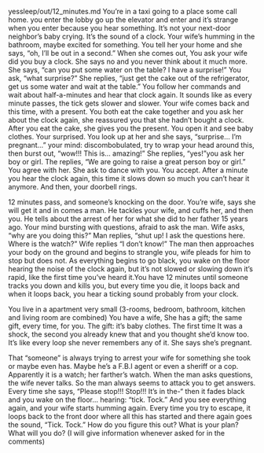 yessleep/out/12_minutes.md You’re in a taxi going to a place some call home. you enter the lobby go up the elevator and enter and it’s strange when you enter because you hear something. It’s not your next-door neighbor’s baby crying. It’s the sound of a clock. Your wife’s humming in the bathroom, maybe excited for something. You tell her your home and she says, “oh, I’ll be out in a second.” When she comes out, You ask your wife did you buy a clock. She says no and you never think about it much more. She says, “can you put some water on the table? I have a surprise!” You ask, “what surprise?” She replies, “just get the cake out of the refrigerator, get us some water and wait at the table.” You follow her commands and wait about half-a-minutes and hear that clock again. It sounds like as every minute passes, the tick gets slower and slower. Your wife comes back and this time, with a present. You both eat the cake together and you ask her about the clock again, she reassured you that she hadn’t bought a clock. After you eat the cake, she gives you the present. You open it and see baby clothes. Your surprised. You look up at her and she says, “surprise… I’m pregnant…” your mind: discombobulated, try to wrap your head around this, then burst out, “wow!!! This is… amazing!” She replies, “yes!”you ask her boy or girl. The replies, “We are going to raise a great person boy or girl.” You agree with her. She ask to dance with you. You accept. After a minute you hear the clock again, this time it slows down so much you can’t hear it anymore. And then, your doorbell rings.

12 minutes pass, and someone’s knocking on the door. You’re wife, says she will get it and in comes a man. He tackles your wife, and cuffs her, and then you. He tells about the arrest of her for what she did to her father 15 years ago. Your mind bursting with questions, afraid to ask the man. Wife asks, “why are you doing this?” Man replies, “shut up! I ask the questions here. Where is the watch?” Wife replies “I don’t know!” The man then approaches your body on the ground and begins to strangle you, wife pleads for him to stop but does not. As everything begins to go black, you wake on the floor hearing the noise of the clock again, but it’s not slowed or slowing down it’s rapid, like the first time you’ve heard it.You have 12 minutes until someone tracks you down and kills you, but every time you die, it loops back and when it loops back, you hear a ticking sound probably from your clock.

You live in a apartment very small (3-rooms, bedroom, bathroom, kitchen and living room are combined) You have a wife, She has a gift; the same gift, every time, for you. The gift: it’s baby clothes. The first time It was a shock, the second you already knew that and you thought she’d know too. It’s like every loop she never remembers any of it. She says she’s pregnant.

That “someone” is always trying to arrest your wife for something she took or maybe even has. Maybe he’s a F.B.I agent or even a sheriff or a cop. Apparently it is a watch; her farther’s watch. When the man asks questions, the wife never talks. So the man always seems to attack you to get answers. Every time she says, “Please stop!!! Stop!!! It’s in the-“ then it fades black and you wake on the floor… hearing: “tick. Tock.” And you see everything again, and your wife starts humming again. Every time you try to escape, it loops back to the front door where all this has started and there again goes the sound, “Tick. Tock.” How do you figure this out? What is your plan? What will you do? (I will give information whenever asked for in the comments)
